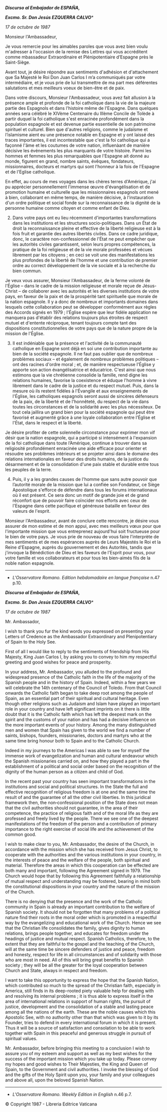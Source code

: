 ***Discurso al Embajador de ESPAÑA,***

***Excmo. Sr. Don Jesús EZQUERRA CALVO****

*17 de octubre de 1987*

Monsieur l'Ambassadeur,

Je vous remercie pour les aimables paroles que vous avez bien voulu m'adresser à l'occasion de la remise des Lettres qui vous accréditent comme mbassadeur Extraordinaire et Plénipotentiaire d’Espagne près le Saint-Siège.

Avant tout, je désire répondre aux sentiments d'adhésion et d'attachement que Sa Majesté le Roi Don Juan Carlos I m’a communiqués par votre intermédiaire, et je vous prie de lui transmettre de ma part mes déférentes salutations et mes meilleurs voeux de bien-être et de paix.

Dans votre discours, Monsieur l'Ambassadeur, vous avez fait allusion à la présence ample et profonde de la foi catholique dans la vie de la majeure partie des Espagnols et dans l'histoire même de l'Espagne. Dans quelques années sera célébré le XIVème Centenaire du IIIème Concile de Tolède à partir duquel la foi catholique s'est enracinée profondément dans la population espagnole et est devenue partie essentielle de son patrimoine spirituel et culturel. Bien que d'autres religions, comme le judaïsme et l’islamisme aient eu une présence notable en Espagne et y ont laissé des traces importantes, il est incontestable que c'est la foi catholique qui a façonné l'âme et les coutumes de votre nation, influenàant de manière décisive les événements les plus marquants de votre histoire. Parmi les hommes et femmes les plus remarquables que l'Espagne ait donné au monde, figurent en grand, nombre saints, évêques, fondateurs, missionnaires, docteurs et martyrs qui sont l'honneur à la fois de l'Espagne et de l'Eglise catholique.

En effet, au cours de mes voyages dans les chères terres d'Amérique, j'ai pu apprécier personnellement l'immense œuvre d'évangélisation et de promotion humaine et culturelle que les missionnaires espagnols ont mené à bien, collaborant en même temps, de manière décisive, à l'instauration d'un ordre politique et social fonde sur la reconnaissance de la dignité de la personne humaine comme citoyen et comme enfant de Dieu.

2. Dans votre pays ont eu lieu récemment d'importantes transformations dans les institutions et les structures socio-politiques. Dans un État de droit la reconnaissance pleine et effective de la liberté religieuse est à la fois fruit et garantie des autres libertés civiles. Dans ce cadre juridique, donc, le caractère non-confessionnel de l'État ne peut empêcher que les autorités civiles garantissent, selon leurs propres compétences, la pratique de la foi religieuse et de la vie morale professées et vécues librement par les citoyens ; en ceci se voit une des manifestations les plus profondes de la liberté de l'homme et une contribution de premier ordre au correct développement de la vie sociale et à la recherche du bien commun.

Je veux vous assurer, Monsieur l'Ambassadeur, de la ferme volonté de l'Église – dans le cadre de la mission religieuse et morale reçue de Jésus-Christ – de collaborer avec les autorités et les diverses institutions de votre pays, en faveur de la paix et de la prospérité tant spirituelle que morale de la nation espagnole. Il y a donc de nombreux et importants domaines dans lesquels cette collaboration peut se développer conformément aux règles des Accords signés en 1979 ; l'Église espère que leur fidèle application ne manquera pas d'établir des relations toujours plus étroites de respect mutuel et d'entente réciproque, tenant toujours compte tant des dispositions constitutionnelles de votre pays que de la nature propre de la mission de l'Église.

3. Il est indéniable que la présence et l'activité de la communauté catholique en Espagne sont déjà en soi une contribution importante au bien de la société espagnole. Il ne faut pas oublier que de nombreux problèmes sociaux – et également de nombreux problèmes politiques – ont des racines d'ordre moral ; et, de manière respectueuse l'Église y apporte son action évangélisatrice et éducatrice. C'est ainsi que nous estimons que la vie chrétienne consolide la famille, rend digne les relations humaines, favorise la coexistence et éduque l'homme à vivre librement dans le cadre de la justice et du respect mutuel. Puis, dans la mesure où ils restent fidèles à l'Évangile et aux enseignements de l'Église, les catholiques espagnols seront aussi de sincères défenseurs de la paix, de la liberté et de l'honnêteté, du respect de la vie dans toutes les circonstances et de la solidarité avec les plus nécessiteux. De tout cela jaillira un grand bien pour la société espagnole qui peut être favorisé et augmenté grâce à une loyale collaboration entre l’Église et l'État, dans le respect et la liberté.

Je désire profiter de cette solennelle circonstance pour exprimer mon vif désir que la nation espagnole, qui a participé si intensément à l'expansion de la foi catholique dans toute l’Amérique, continue a trouver dans sa religiosité profondément enracinée une aide efficace pour orienter et résoudre ses problèmes intérieurs et se projeter ainsi dans le domaine des relations internationales en faveur des droits humains, de la justice du désarmement et de la consolidation d'une paix stable et durable entre tous les peuples de la terre.

4. Puis, il y a les grandes causes de l'homme que sans autre pouvoir que l’autorité morale de la mission que lui a confiée son Fondateur, ce Siège Apostolique s'efforce de défendre dans tous les forums internationaux où il est présent. Ce sera donc un motif de grande joie et de grand réconfort que de pouvoir faire coïncider nos efforts avec ceux de l'Espagne dans cette pacifique et généreuse bataille en faveur des valeurs de l'esprit.

Monsieur l'Ambassadeur, avant de conclure cette rencontre, je désire vous assurer de mon estime et de mon appui, avec mes meilleurs vœux pour que l'importante mission que vous entreprenez aujourd'hui soit fructueuse pour le bien de votre pays. Je vous prie de nouveau de vous faire l'interprète de mes sentiments et de mes espérances auprès de Leurs Majestés le Roi et la Reine d'Espagne, auprès du gouvernement et des Autorités, tandis que j'invoque la Bénédiction de Dieu et les faveurs de l'Esprit pour vous, pour votre famille et vos collaborateurs et pour tous les bien-aimés fils de la noble nation espagnole.

* * *

* *L'Osservatore Romano. Edition hebdomadaire en langue française* n.47 p.10.

***Discurso al Embajador de ESPAÑA,***

***Excmo. Sr. Don Jesús EZQUERRA CALVO****

*17 de octubre de 1987*

Mr. Ambassador,

I wish to thank you fur the kind words you expressed on presenting your Letters of Credence as the Ambassador Extraordinary and Plenipotentiary of Spain to the Holy See.

First of all I would like to reply to the sentiments of friendship from His Majesty, King Juan Carlos I, by asking you to convey to him my respectful greeting and good wishes for peace and prosperity.

In your address, Mr. Ambassador, you alluded to the profound and widespread presence of the Catholic faith in the life of the majority of the Spanish people and in the history of Spain. Indeed, within a few years we will celebrate the 14th centenary of the Council of Toledo. From that Council onwards the Catholic faith began to take deep root among the people of Spain, as an essential part of their spiritual and cultural heritage. Even though other religions such as Judaism and Islam have played an important role in your country and have left significant imprints on it there is little doubt that it is the Catholic faith which has left the deepest mark on the spirit and the customs of your nation and has had a decisive influence on the more important events of your history. Among the many distinguished men and women that Spain has given to the world we find a number of saints, bishops, founders, missionaries, doctors and martyrs who at the same time bring honour both to Spain and to the Catholic Church.

Indeed in my journeys to the Americas I was able to see for myself the immense work of evangelization and human and cultural endeavour which the Spanish missionaries carried on, and how they played a part in the establishment of a political and social order based on the recognition of the dignity of the human person as a citizen and child of God.

In the recent past your country has seen important transformations in the institutions and social and political structures. In the State the full and effective recognition of religious freedom is at one and the same time the result of and the guarantee of all the other civil liberties. In this juridical framework then, the non‑confessional position of the State does not mean that the civil authorities should not guarantee, in the area of their competence, the practice of religious faith and of the moral life as they are professed and freely lived by the people. There we see one of the deepest manifestations of the freedom of the person and a contribution of primary importance to the right exercise of social life and the achievement of the common good.

I wish to make clear to you, Mr. Ambassador, the desire of the Church, in accordance with the mission which she has received from Jesus Christ, to cooperate with the authorities and the various institutions in your country, in the interests of peace and the welfare of the people, both spiritual and material. Therefore the areas in which this cooperation can be effected are both many and important, following the Agreement signed in 1979. The Church would hope that by following this Agreement faithfully a relationship of mutual respect and understanding may be fostered, bearing in mind both the constitutional dispositions in your country and the nature of the mission of the Church.

There is no denying that the presence and the work of the Catholic community in Spain is already an important contribution to the welfare of Spanish society. It should not be forgotten that many problems of a political nature find their roots in the moral order which is promoted in a respectful way by the evangelizing and educational work of the Church. Hence we see that the Christian life consolidates the family, gives dignity to human relations, brings people together, and educates for freedom under the headings of justice and mutual respect. Spanish Catholics, therefore, to the extent that they are faithful to the gospel and the teaching of the Church, will at the same time be sincere defenders of justice and peace, freedom and honesty, respect for life in all circumstances and of solidarity with those who are most in need. All of this will bring great benefits to Spanish society ; they will be all the greater for the loyal cooperation between Church and State, always in respect and freedom.

I want to take this opportunity to express the hope that the Spanish Nation, which contributed so much to the spread of the Christian faith, especially in America, still finds in its deep-rooted piety valuable help for dealing with and resolving its internal problems ; it is thus able to express itself in the area of international relations in support of human rights, the pursuit of justice, development and the consolidation of a stable and lasting peace among all the nations of the earth. These are the noble causes which this Apostolic See, with no authority other than that which was given to it by its Founder, tries to defend in every international forum in which it is present. Thus it will be a source of satisfaction and consolation to be able to work together with Spain in this peaceful and generous struggle in pursuit of spiritual values.

Mr. Ambassador, before bringing this meeting to a conclusion I wish to assure you of my esteem and support as well as my best wishes for the success of the important mission which you take up today. Please convey my hopes and good wishes to Their Majesties, the King and Queen of Spain, to the Government and civil authorities. I invoke the blessing of God and the gifts of the Holy Spirit upon you, your family and your colleagues and above all, upon the beloved Spanish Nation.

* * *

* *L'Osservatore Romano. Weekly Edition in English* n.46 p.7.

© Copyright 1987 - Libreria Editrice Vaticana